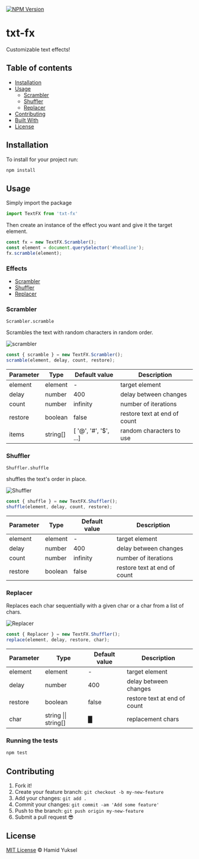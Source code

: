 [![NPM Version](https://badge.fury.io/js/txt-fx.svg?style=flat)](https://npmjs.org/package/txt-fx)
# txt-fx

Customizable text effects!

## Table of contents
  - [Installation](#installation)
  - [Usage](#usage)
    - [Scrambler](#scrambler)
    - [Shuffler](#shuffler)
    - [Replacer](#replacer)
  - [Contributing](#contributing)
  - [Built With](#built-with)
  - [License](#license)

## Installation

To install for your project run:

```sh
npm install 
```

## Usage
Simply import the package
```js
import TextFX from 'txt-fx'
```

Then create an instance of the effect you want and give it the target element.

```js
const fx = new TextFX.Scrambler();
const element = document.querySelector('#headline');
fx.scramble(element);
```

### Effects
  - [Scrambler](#scrambler)
  - [Shuffler](#Shuffler)
  - [Replacer](#Replacer)

### Scrambler

`Scrambler.scramble`

Scrambles the text with random characters in random order.

![scrambler](https://github.com/yukseltron/txt-fx/assets/14843458/41236b28-46e7-4974-8a03-cd454d004100)

```js
const { scramble } = new TextFX.Scrambler();
scramble(element, delay, count, restore);
```

| Parameter | Type | Default value | Description |
| --- | --- |  --- | --- |
| element | element | - | target element |
| delay | number | 400 | delay between changes |
| count | number | infinity | number of iterations |
| restore | boolean | false | restore text at end of count | 
| items | string[] | [ '@', '#', '$', ...] | random characters to use |

### Shuffler

`Shuffler.shuffle`

shuffles the text's order in place.

![Shuffler](https://github.com/yukseltron/txt-fx/assets/14843458/ad1febd3-577e-4a22-b3e3-015f67016816)


```js
const { shuffle } = new TextFX.Shuffler();
shuffle(element, delay, count, restore);
```

| Parameter | Type | Default value | Description |
| --- | --- |  --- | --- |
| element | element | - | target element |
| delay | number | 400 | delay between changes |
| count | number | infinity | number of iterations |
| restore | boolean | false | restore text at end of count | 


### Replacer

Replaces each char sequentially with a given char or a char from a list of chars.

![Replacer](https://github.com/yukseltron/txt-fx/assets/14843458/f7b66c7e-c2d5-4cfb-acae-f3633b0d613f)

```js
const { Replacer } = new TextFX.Shuffler();
replace(element, delay, restore, char);
```

| Parameter | Type | Default value | Description |
| --- | --- |  --- | --- |
| element | element | - | target element |
| delay | number | 400 | delay between changes |
| restore | boolean | false | restore text at end of count | 
| char | string \|\| string[] | █ | replacement chars |


### Running the tests

```sh
npm test
```


## Contributing

1.  Fork it!
2.  Create your feature branch: `git checkout -b my-new-feature`
3.  Add your changes: `git add .`
4.  Commit your changes: `git commit -am 'Add some feature'`
5.  Push to the branch: `git push origin my-new-feature`
6.  Submit a pull request :sunglasses:


## License

[MIT License](https://andreasonny.mit-license.org/2019) © Hamid Yuksel
